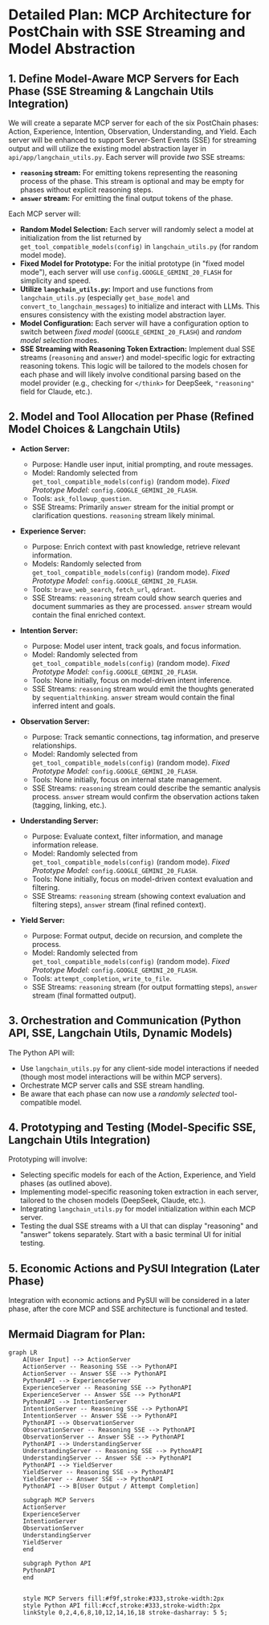 # Detailed Plan: MCP Architecture for PostChain with SSE Streaming and Model Abstraction

## 1. Define Model-Aware MCP Servers for Each Phase (SSE Streaming & Langchain Utils Integration)

We will create a separate MCP server for each of the six PostChain phases: Action, Experience, Intention, Observation, Understanding, and Yield. Each server will be enhanced to support Server-Sent Events (SSE) for streaming output and will utilize the existing model abstraction layer in `api/app/langchain_utils.py`. Each server will provide *two* SSE streams:

*   **`reasoning` stream:**  For emitting tokens representing the reasoning process of the phase. This stream is optional and may be empty for phases without explicit reasoning steps.
*   **`answer` stream:** For emitting the final output tokens of the phase.

Each MCP server will:

*   **Random Model Selection:**  Each server will randomly select a model at initialization from the list returned by `get_tool_compatible_models(config)` in `langchain_utils.py` (for random model mode).
*   **Fixed Model for Prototype:** For the initial prototype (in "fixed model mode"), each server will use `config.GOOGLE_GEMINI_20_FLASH` for simplicity and speed.
*   **Utilize `langchain_utils.py`:** Import and use functions from `langchain_utils.py` (especially `get_base_model` and `convert_to_langchain_messages`) to initialize and interact with LLMs. This ensures consistency with the existing model abstraction layer.
*   **Model Configuration:**  Each server will have a configuration option to switch between *fixed model* (`GOOGLE_GEMINI_20_FLASH`) and *random model selection* modes.
*   **SSE Streaming with Reasoning Token Extraction:** Implement dual SSE streams (`reasoning` and `answer`) and model-specific logic for extracting reasoning tokens.  This logic will be tailored to the models chosen for each phase and will likely involve conditional parsing based on the model provider (e.g., checking for `</think>` for DeepSeek, `"reasoning"` field for Claude, etc.).

## 2. Model and Tool Allocation per Phase (Refined Model Choices & Langchain Utils)

*   **Action Server:**
    *   Purpose: Handle user input, initial prompting, and route messages.
    *   Model: Randomly selected from `get_tool_compatible_models(config)` (random mode).  *Fixed Prototype Model:* `config.GOOGLE_GEMINI_20_FLASH`.
    *   Tools: `ask_followup_question`.
    *   SSE Streams:  Primarily `answer` stream for the initial prompt or clarification questions. `reasoning` stream likely minimal.

*   **Experience Server:**
    *   Purpose: Enrich context with past knowledge, retrieve relevant information.
    *   Models:  Randomly selected from `get_tool_compatible_models(config)` (random mode). *Fixed Prototype Model:* `config.GOOGLE_GEMINI_20_FLASH`.
    *   Tools: `brave_web_search`, `fetch_url`, `qdrant`.
    *   SSE Streams: `reasoning` stream could show search queries and document summaries as they are processed. `answer` stream would contain the final enriched context.

*   **Intention Server:**
    *   Purpose:  Model user intent, track goals, and focus information.
    *   Model: Randomly selected from `get_tool_compatible_models(config)` (random mode). *Fixed Prototype Model:* `config.GOOGLE_GEMINI_20_FLASH`.
    *   Tools:  None initially, focus on model-driven intent inference.
    *   SSE Streams: `reasoning` stream would emit the thoughts generated by `sequentialthinking`. `answer` stream would contain the final inferred intent and goals.

*   **Observation Server:**
    *   Purpose: Track semantic connections, tag information, and preserve relationships.
    *   Model: Randomly selected from `get_tool_compatible_models(config)` (random mode). *Fixed Prototype Model:* `config.GOOGLE_GEMINI_20_FLASH`.
    *   Tools: None initially, focus on internal state management.
    *   SSE Streams: `reasoning` stream could describe the semantic analysis process. `answer` stream would confirm the observation actions taken (tagging, linking, etc.).

*   **Understanding Server:**
    *   Purpose: Evaluate context, filter information, and manage information release.
    *   Model: Randomly selected from `get_tool_compatible_models(config)` (random mode). *Fixed Prototype Model:* `config.GOOGLE_GEMINI_20_FLASH`.
    *   Tools: None initially, focus on model-driven context evaluation and filtering.
    *   SSE Streams: `reasoning` stream (showing context evaluation and filtering steps), `answer` stream (final refined context).

*   **Yield Server:**
    *   Purpose: Format output, decide on recursion, and complete the process.
    *   Model: Randomly selected from `get_tool_compatible_models(config)` (random mode). *Fixed Prototype Model:* `config.GOOGLE_GEMINI_20_FLASH`.
    *   Tools: `attempt_completion`, `write_to_file`.
    *   SSE Streams: `reasoning` stream (for output formatting steps), `answer` stream (final formatted output).

## 3. Orchestration and Communication (Python API, SSE, Langchain Utils, Dynamic Models)

The Python API will:

*   Use `langchain_utils.py` for any client-side model interactions if needed (though most model interactions will be within MCP servers).
*   Orchestrate MCP server calls and SSE stream handling.
*   Be aware that each phase can now use a *randomly selected* tool-compatible model.

## 4. Prototyping and Testing (Model-Specific SSE, Langchain Utils Integration)

Prototyping will involve:

*   Selecting specific models for each of the Action, Experience, and Yield phases (as outlined above).
*   Implementing model-specific reasoning token extraction in each server, tailored to the chosen models (DeepSeek, Claude, etc.).
*   Integrating `langchain_utils.py` for model initialization within each MCP server.
*   Testing the dual SSE streams with a UI that can display "reasoning" and "answer" tokens separately.  Start with a basic terminal UI for initial testing.

## 5. Economic Actions and PySUI Integration (Later Phase)

Integration with economic actions and PySUI will be considered in a later phase, after the core MCP and SSE architecture is functional and tested.

## Mermaid Diagram for Plan:

```mermaid
graph LR
    A[User Input] --> ActionServer
    ActionServer -- Reasoning SSE --> PythonAPI
    ActionServer -- Answer SSE --> PythonAPI
    PythonAPI --> ExperienceServer
    ExperienceServer -- Reasoning SSE --> PythonAPI
    ExperienceServer -- Answer SSE --> PythonAPI
    PythonAPI --> IntentionServer
    IntentionServer -- Reasoning SSE --> PythonAPI
    IntentionServer -- Answer SSE --> PythonAPI
    PythonAPI --> ObservationServer
    ObservationServer -- Reasoning SSE --> PythonAPI
    ObservationServer -- Answer SSE --> PythonAPI
    PythonAPI --> UnderstandingServer
    UnderstandingServer -- Reasoning SSE --> PythonAPI
    UnderstandingServer -- Answer SSE --> PythonAPI
    PythonAPI --> YieldServer
    YieldServer -- Reasoning SSE --> PythonAPI
    YieldServer -- Answer SSE --> PythonAPI
    PythonAPI --> B[User Output / Attempt Completion]

    subgraph MCP Servers
    ActionServer
    ExperienceServer
    IntentionServer
    ObservationServer
    UnderstandingServer
    YieldServer
    end

    subgraph Python API
    PythonAPI
    end


    style MCP Servers fill:#f9f,stroke:#333,stroke-width:2px
    style Python API fill:#ccf,stroke:#333,stroke-width:2px
    linkStyle 0,2,4,6,8,10,12,14,16,18 stroke-dasharray: 5 5;
